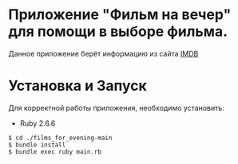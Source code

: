 # Приложение "Фильм на вечер" для помощи в выборе фильма.
Данное приложение берёт информацию из сайта [IMDB](https://www.imdb.com/chart/top/?ref_=nv_mv_250/?is-redirected=1/)

# Установка и Запуск
Для корректной работы приложения, необходимо установить:
* Ruby 2.6.6

```$ git clone git@github.com:bekushka/films_for_evening.git
$ cd ./films_for_evening-main
$ bundle install
$ bundle exec ruby main.rb
```
